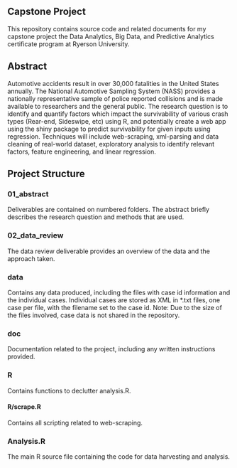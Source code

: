 Capstone Project
----------------

This repository contains source code and related documents for my capstone project the Data Analytics, Big Data, and Predictive Analytics certificate program at Ryerson University.

## Abstract  
Automotive accidents result in over 30,000 fatalities in the United States annually. The National Automotive Sampling System (NASS) provides a nationally representative sample of police reported collisions and is made available to researchers and the general public.
The research question is to identify and quantify factors which impact the survivability of various crash types (Rear-end, Sideswipe, etc) using R, and potentially create a web app using the shiny package to predict survivability for given inputs using regression.
Techniques will include web-scraping, xml-parsing and data cleaning of real-world dataset, exploratory analysis to identify relevant factors, feature engineering, and linear regression.

## Project Structure

### 01_abstract
Deliverables are contained on numbered folders.
The abstract briefly describes the research question and methods that are used.

### 02_data_review
The data review deliverable provides an overview of the data and the approach taken.

### data
Contains any data produced, including the files with case id information and the individual cases.
Individual cases are stored as XML in \*.txt files, one case per file, with the filename set to the case id.
Note: Due to the size of the files involved, case data is not shared in the repository.

### doc
Documentation related to the project, including any written instructions provided.

### R
Contains functions to declutter analysis.R.

#### R/scrape.R
Contains all scripting related to web-scraping.

### Analysis.R
The main R source file containing the code for data harvesting and analysis.
